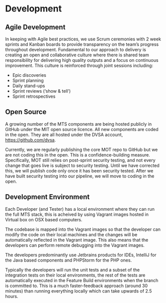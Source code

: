 # Development

## Agile Development
In keeping with Agile best practices, we use Scrum ceremonies with 2 week sprints and Kanban boards to provide transparency on the team’s progress throughout development. Fundamental to our approach to delivery is creating an open and collaborative culture where there is shared team responsibility for delivering high quality outputs and a focus on continuous improvement. This culture is reinforced through joint sessions including:
	
*	Epic discoveries
*	Sprint planning
*	Daily stand-ups 
*	Sprint reviews (‘show & tell’)
*	Sprint retrospectives


## Open Source

A growing number of the MTS components are being hosted publicly in GitHub under the MIT open source licence.  All new components are coded in the open.  They are all hosted under the DVSA account, https://github.com/dvsa.

Currently, we are regularly publishing the core MOT repo to GitHub but we are not coding this in the open. This is a confidence-building measure. Specifically, MOT still relies on post-sprint security testing, and not every change that goes live is subject to security testing. Until we have corrected this, we will publish code only once it has been security tested. After we have built security testing into our pipeline, we will move to coding in the open.


## Development Environment

Each Developer (and Tester) has a local environment where they can run the full MTS stack, this is acheived by using Vagrant images hosted in Virtual box on OSX based computers.

The codebase is mapped into the Vagrant images so that the developer can modify the code on their local machines and the changes will be automatically reflected in the Vagrant image.  This also means that the developers can perform remote debugging into the Vagrant images.

The developers predominantly use Jetbrains products for IDEs, IntelliJ for the Java based components and PHPStorm for the PHP ones.

Typically the developers will run the unit tests and a subset of the integration tests on their local environments, the rest of the tests are automatically executed in the Feature Build environments when the branch is committed to.  This is a much faster-feedback approach (around 30 minutes) than running everything locally which can take upwards of 2.5 hours.


